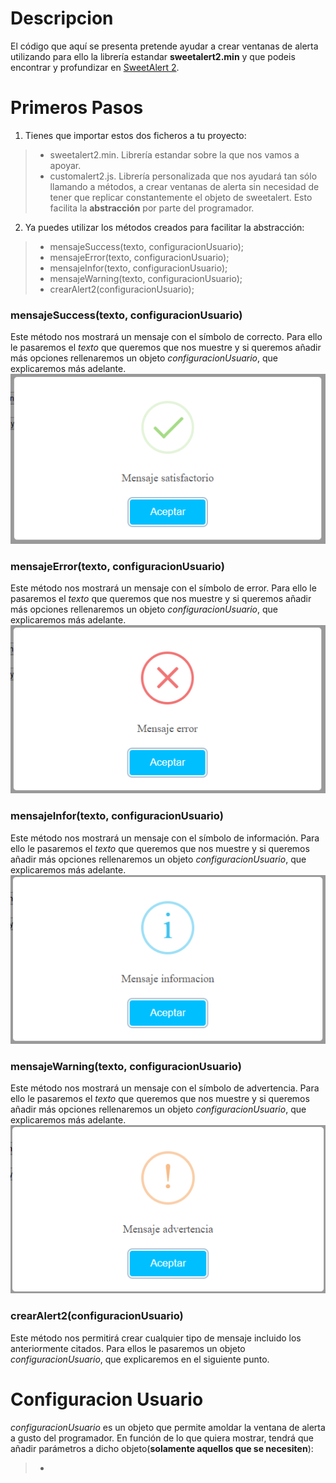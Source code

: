 # Descripcion
El código que aquí se presenta pretende ayudar a crear ventanas de alerta utilizando para ello la librería estandar **sweetalert2.min** y que podeis encontrar y profundizar en [SweetAlert 2](https://sweetalert2.github.io).

# Primeros Pasos
1. Tienes que importar estos dos ficheros a tu proyecto:
> * sweetalert2.min. Librería estandar sobre la que nos vamos a apoyar.
> * customalert2.js. Librería personalizada que nos ayudará tan sólo llamando a métodos, a crear ventanas de alerta sin necesidad de tener que replicar constantemente el objeto de sweetalert. Esto facilita la **abstracción** por parte del programador.
2. Ya puedes utilizar los métodos creados para facilitar la abstracción:
> * mensajeSuccess(texto, configuracionUsuario);
> * mensajeError(texto, configuracionUsuario);
> * mensajeInfor(texto, configuracionUsuario);
> * mensajeWarning(texto, configuracionUsuario);
> * crearAlert2(configuracionUsuario);
### mensajeSuccess(texto, configuracionUsuario)
Este método nos mostrará un mensaje con el símbolo de correcto. Para ello le pasaremos el *texto* que queremos que nos muestre y si queremos añadir más opciones rellenaremos un objeto *configuracionUsuario*, que explicaremos más adelante.<br/>
![mensajeSuccess](./imagenes/MensajeSuccess.PNG)
### mensajeError(texto, configuracionUsuario)
Este método nos mostrará un mensaje con el símbolo de error. Para ello le pasaremos el *texto* que queremos que nos muestre y si queremos añadir más opciones rellenaremos un objeto *configuracionUsuario*, que explicaremos más adelante.<br/>
![mensajeError](./imagenes/MensajeError.PNG)
### mensajeInfor(texto, configuracionUsuario)
Este método nos mostrará un mensaje con el símbolo de información. Para ello le pasaremos el *texto* que queremos que nos muestre y si queremos añadir más opciones rellenaremos un objeto *configuracionUsuario*, que explicaremos más adelante.<br/>
![mensajeInformacion](./imagenes/MensajeInfor.PNG)
### mensajeWarning(texto, configuracionUsuario)
Este método nos mostrará un mensaje con el símbolo de advertencia. Para ello le pasaremos el *texto* que queremos que nos muestre y si queremos añadir más opciones rellenaremos un objeto *configuracionUsuario*, que explicaremos más adelante.<br/>
![mensajeAdvertencia](./imagenes/MensajeWarning.PNG)
### crearAlert2(configuracionUsuario)
Este método nos permitirá crear cualquier tipo de mensaje incluido los anteriormente citados. Para ellos le pasaremos un objeto *configuracionUsuario*, que explicaremos en el siguiente punto.<br/>
# Configuracion Usuario
*configuracionUsuario* es un objeto que permite amoldar la ventana de alerta a gusto del programador. En función de lo que quiera mostrar, tendrá que añadir parámetros a dicho objeto(**solamente aquellos que se necesiten**):
> *  
